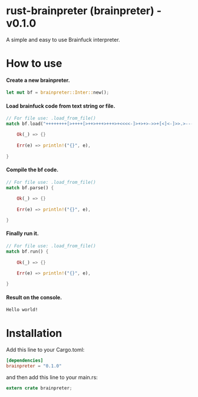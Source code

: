 # rust-brainpreter (brainpreter) - v0.1.0
A simple and easy to use Brainfuck interpreter.

# How to use
#### Create a new brainpreter.
```rust
let mut bf = brainpreter::Inter::new();
```
#### Load brainfuck code from text string or file.
```rust
// For file use: .load_from_file()
match bf.load("++++++++[>++++[>++>+++>+++>+<<<<-]>+>+>->>+[<]<-]>>.>---.+++++++..+++.>>.<-.<.+++.------.--------.>>+.>++.") {

    Ok(_) => {}
	
    Err(e) => println!("{}", e),
	
}
```
#### Compile the bf code.
```rust
// For file use: .load_from_file()
match bf.parse() {
        
    Ok(_) => {}
	
    Err(e) => println!("{}", e),

}
```
#### Finally run it.
```rust
// For file use: .load_from_file()
match bf.run() {
        
    Ok(_) => {}
	
    Err(e) => println!("{}", e),

}
```
#### Result on the console.
```bash
Hello world!
```


# Installation

Add this line to your Cargo.toml:

```toml
[dependencies]
brainpreter = "0.1.0"
```

and then add this line to your main.rs:

```rust
extern crate brainpreter;
```
